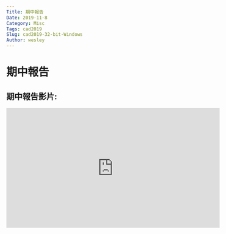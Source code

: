 ```yaml
---
Title: 期中報告
Date: 2019-11-8
Category: Misc
Tags: cad2019   
Slug: cad2019-32-bit-Windows
Author: wesley
---
```

# 期中報告
## 期中報告影片:
<iframe width="560" height="315" src="https://www.youtube.com/embed/lFMUswdMn7M" frameborder="0" allow="accelerometer; autoplay; encrypted-media; gyroscope; picture-in-picture" allowfullscreen></iframe>


